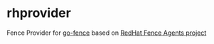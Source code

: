 rhprovider
==========

Fence Provider for [go-fence](https://github.com/sgotti/go-fence) based on [RedHat Fence Agents project](https://git.fedorahosted.org/git/fence-agents.git)
